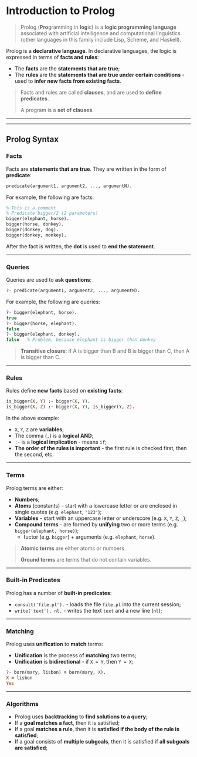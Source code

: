 # Introduction to Prolog

> Prolog (**Pro**gramming in **log**ic) is a **logic programming language** associated with artificial intelligence and computational linguistics (other languages in this family include Lisp, Scheme, and Haskell). 

Prolog is a **declarative language**. In declarative languages, the logic is expressed in terms of **facts and rules**:

* The **facts** are the **statements that are true**;
* The **rules** are the **statements that are true under certain conditions** - used to **infer new facts from existing facts**.

> Facts and rules are called **clauses**, and are used to **define predicates**.
>
> A program is a **set of clauses**.

---
---

## Prolog Syntax

### Facts

Facts are **statements that are true**. They are written in the form of **predicate**:

```prolog
predicate(argument1, argument2, ..., argumentN).
```

For example, the following are facts:

```prolog
% This is a comment
% Predicate bigger/2 (2 parameters)
bigger(elephant, horse).
bigger(horse, donkey).
bigger(donkey, dog).
bigger(donkey, monkey).
```

After the fact is written, the **dot** is used to **end the statement**.

---

### Queries

Queries are used to **ask questions**:

```prolog
?- predicate(argument1, argument2, ..., argumentN).
```

For example, the following are queries:

```prolog
?- bigger(elephant, horse).
true
?- bigger(horse, elephant).
false
?- bigger(elephant, donkey).
false   % Problem, because elephant is bigger than donkey
```

> **Transitive closure**: if A is bigger than B and B is bigger than C, then A is bigger than C.

---

### Rules

Rules define **new facts** based on **existing facts**:

```prolog
is_bigger(X, Y) :- bigger(X, Y).
is_bigger(X, Z) :- bigger(X, Y), is_bigger(Y, Z).
```

In the above example:
* `X`, `Y`, `Z` are **variables**;
* The comma (`,`) is a **logical AND**;
* `:-` is a **logical implication** - means `if`;
* **The order of the rules is important** - the first rule is checked first, then the second, etc.

---

### Terms

Prolog terms are either:

* **Numbers**;
* **Atoms** (constants) - start with a lowercase letter or are enclosed in single quotes (e.g. `elephant`, `'123'`);
* **Variables** - start with an uppercase letter or underscore (e.g. `X`, `Y`, `Z`, `_`);
* **Compound terms** - are formed by **unifying** two or more terms (e.g. `bigger(elephant, horse)`);
  * fuctor (e.g. `bigger`) + arguments (e.g. `elephant`, `horse`).

> **Atomic terms** are either atoms or numbers.
>
> **Ground terms** are terms that do not contain variables.

---

### Built-in Predicates

Prolog has a number of **built-in predicates**:

* `consult('file.pl').` - loads the file `file.pl` into the current session;
* `write('text'), nl.` - writes the text `text` and a new line (`nl`);

---

### Matching

Prolog uses **unification** to **match** terms:

* **Unification** is the process of **matching** two terms;
* **Unification** is **bidirectional** - if `X = Y`, then `Y = X`;

```prolog
?- born(mary, lisbon) = born(mary, X).
X = lisbon
Yes
```

---

### Algorithms

* Prolog uses **backtracking** to **find solutions to a query**;
* If a **goal matches a fact**, then it is satisfied;
* If a goal **matches a rule**, then it is **satisfied if the body of the rule is satisfied**;
* If a goal consists of **multiple subgoals**, then it is satisfied if **all subgoals are satisfied**;